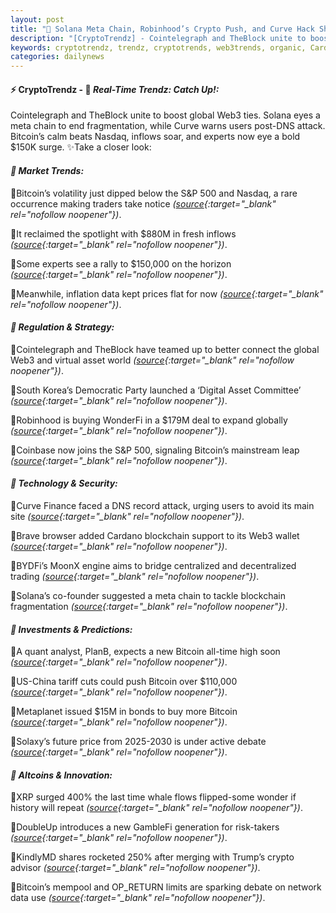 ```yaml
---
layout: post
title: "🌌 Solana Meta Chain, Robinhood’s Crypto Push, and Curve Hack Shake Web3.Bitcoin Buzz Comes Last"
description: "[CryptoTrendz] - Cointelegraph and TheBlock unite to boost global Web3 ties. Solana eyes a meta chain to end fragmentation, while Curve warns users post-DNS attack. Bitcoin’s calm beats Nasdaq, inflows soar, and experts now eye a bold $150K surge."
keywords: cryptotrendz, trendz, cryptotrends, web3trends, organic, Cardano, XRP, Analyst, Trading, Web3, Crypto, Trump, growth, meta, AI, Bitcoin
categories: dailynews
---
```


#### ⚡ CryptoTrendz - 📌 *Real-Time Trendz: Catch Up!:*

Cointelegraph and TheBlock unite to boost global Web3 ties. Solana eyes a meta chain to end fragmentation, while Curve warns users post-DNS attack. Bitcoin’s calm beats Nasdaq, inflows soar, and experts now eye a bold $150K surge. ✨Take a closer look:


#### *🔖 Market Trends:*  

🔹Bitcoin’s volatility just dipped below the S&P 500 and Nasdaq, a rare occurrence making traders take notice *([source](https://s.avyag.com/92yd){:target="_blank" rel="nofollow noopener"})*.  

🔹It reclaimed the spotlight with $880M in fresh inflows *([source](https://s.avyag.com/qjsu){:target="_blank" rel="nofollow noopener"})*.  

🔹Some experts see a rally to $150,000 on the horizon *([source](https://s.avyag.com/fquf){:target="_blank" rel="nofollow noopener"})*.  

🔹Meanwhile, inflation data kept prices flat for now *([source](https://s.avyag.com/l1mh){:target="_blank" rel="nofollow noopener"})*.  

#### *🔖 Regulation & Strategy:*  

🔹Cointelegraph and TheBlock have teamed up to better connect the global Web3 and virtual asset world *([source](https://s.avyag.com/1ayg){:target="_blank" rel="nofollow noopener"})*.  

🔹South Korea’s Democratic Party launched a ‘Digital Asset Committee’ *([source](https://s.avyag.com/wq0j){:target="_blank" rel="nofollow noopener"})*.  

🔹Robinhood is buying WonderFi in a $179M deal to expand globally *([source](https://s.avyag.com/5s21){:target="_blank" rel="nofollow noopener"})*.  

🔹Coinbase now joins the S&P 500, signaling Bitcoin’s mainstream leap *([source](https://s.avyag.com/oiie){:target="_blank" rel="nofollow noopener"})*.  

#### *🔖 Technology & Security:*  

🔹Curve Finance faced a DNS record attack, urging users to avoid its main site *([source](https://s.avyag.com/2yea){:target="_blank" rel="nofollow noopener"})*.  

🔹Brave browser added Cardano blockchain support to its Web3 wallet *([source](https://s.avyag.com/oeup){:target="_blank" rel="nofollow noopener"})*.  

🔹BYDFi’s MoonX engine aims to bridge centralized and decentralized trading *([source](https://s.avyag.com/bf1x){:target="_blank" rel="nofollow noopener"})*.  

🔹Solana’s co-founder suggested a meta chain to tackle blockchain fragmentation *([source](https://s.avyag.com/84qk){:target="_blank" rel="nofollow noopener"})*.  

#### *🔖 Investments & Predictions:*  

🔹A quant analyst, PlanB, expects a new Bitcoin all-time high soon *([source](https://s.avyag.com/q15v){:target="_blank" rel="nofollow noopener"})*.  

🔹US-China tariff cuts could push Bitcoin over $110,000 *([source](https://s.avyag.com/rk0c){:target="_blank" rel="nofollow noopener"})*.  

🔹Metaplanet issued $15M in bonds to buy more Bitcoin *([source](https://s.avyag.com/ppuw){:target="_blank" rel="nofollow noopener"})*.  

🔹Solaxy’s future price from 2025-2030 is under active debate *([source](https://s.avyag.com/7rz5){:target="_blank" rel="nofollow noopener"})*.  

#### *🔖 Altcoins & Innovation:*  

🔹XRP surged 400% the last time whale flows flipped-some wonder if history will repeat *([source](https://s.avyag.com/senj){:target="_blank" rel="nofollow noopener"})*.  

🔹DoubleUp introduces a new GambleFi generation for risk-takers *([source](https://s.avyag.com/g7lu){:target="_blank" rel="nofollow noopener"})*.  

🔹KindlyMD shares rocketed 250% after merging with Trump’s crypto advisor *([source](https://s.avyag.com/j2cg){:target="_blank" rel="nofollow noopener"})*.  

🔹Bitcoin’s mempool and OP_RETURN limits are sparking debate on network data use *([source](https://s.avyag.com/5vic){:target="_blank" rel="nofollow noopener"})*.